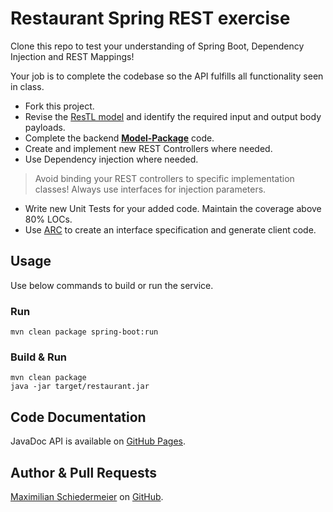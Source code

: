 # Restaurant Spring REST exercise

Clone this repo to test your understanding of Spring Boot, Dependency Injection and REST Mappings!

Your job is to complete the codebase so the API fulfills all functionality seen in class.  

 * Fork this project.
 * Revise the [ResTL model](markdown/ResTL.png) and identify the required input and output body payloads.
 * Complete the backend **[Model-Package](src/main/java/eu/kartoffelquadrat/restaurant/model)** code.
 * Create and implement new REST Controllers where needed.
 * Use Dependency injection where needed.  
 > Avoid binding your REST controllers to specific implementation classes! Always use interfaces for injection parameters.
 * Write new Unit Tests for your added code. Maintain the coverage above 80% LOCs.
 * Use [ARC](https://github.com/advanced-rest-client/arc-electron/releases) to create an interface specification and generate client code.

## Usage

Use below commands to build or run the service.

### Run
```
mvn clean package spring-boot:run
```
### Build & Run
 ```
mvn clean package
java -jar target/restaurant.jar
```

## Code Documentation

JavaDoc API is available on [GitHub Pages](https://kartoffelquadrat.github.io/Restaurant).

## Author & Pull Requests

[Maximilian Schiedermeier](https://www.cs.mcgill.ca/~mschie3/) on [GitHub](https://github.com/kartoffelquadrat).